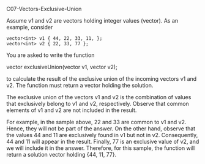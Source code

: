 C07-Vectors-Exclusive-Union

Assume v1 and v2 are vectors holding integer values (vector<int>). As an example, consider
    
    vector<int> v1 { 44, 22, 33, 11, };
    vector<int> v2 { 22, 33, 77 };
    
You are asked to write the function 
    
vector<int> exclusiveUnion(vector<int> v1, vector<int> v2);
    
to calculate the result of the exclusive union of the incoming vectors v1 and v2. 
The function must return a vector<int> holding the solution.

The exclusive union of the vectors v1 and v2 is the combination of values that exclusively belong to v1 and v2, respectively. 
Observe that common elements of v1 and v2 are not included in the result.

For example, in the sample above, 22 and 33 are common to v1 and v2. Hence, they will not be part of the answer. 
On the other hand, observe that the values 44 and 11 are exclusively found in v1 but not in v2. 
Consequently, 44 and 11 will appear in the result. Finally, 77 is an exclusive value of v2, and we will include it in the answer. 
Therefore, for this sample, the function will return a solution vector holding {44, 11, 77}.
